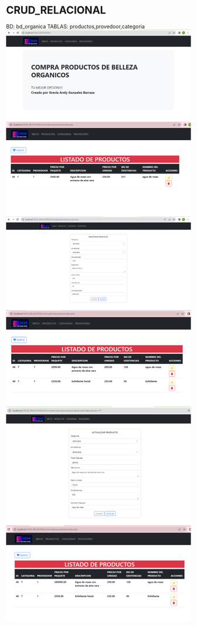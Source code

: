 # CRUD_RELACIONAL
BD: bd_organica TABLAS: productos,provedoor,categoria
![](https://github.com/GonzalezBGA128/CRUD_RELACIONAL/blob/81b45a20917f37f81699d75b95d8c7aeadbce75d/img%201.PNG)
![](https://github.com/GonzalezBGA128/CRUD_RELACIONAL/blob/defa8fb46c843fdddcdfb4ff857507a65b5878d8/img%202.png)
![](https://github.com/GonzalezBGA128/CRUD_RELACIONAL/blob/2a596fa651e8c60be45826d598e7e6dd875f2a9c/img%203.PNG)
![](https://github.com/GonzalezBGA128/CRUD_RELACIONAL/blob/8102fab9b76a8168c6d8ad220f1f7b7bafe727e9/img%204.png)
![](https://github.com/GonzalezBGA128/CRUD_RELACIONAL/blob/c984d41f1aa40dfb63c892d92702124def162503/img%205.PNG)
![](https://github.com/GonzalezBGA128/CRUD_RELACIONAL/blob/604f69bcb30cc186512f91f31e4be263723f72b4/img%206.png)
